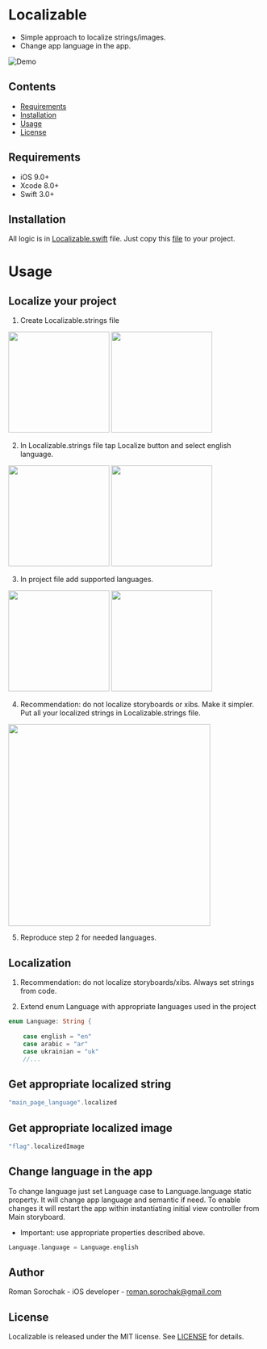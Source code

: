 # Localizable
- Simple approach to localize strings/images.
- Change app language in the app.


![Demo](https://github.com/romansorochak/Localizable/blob/master/Localizable/DemoAssets/Demo_.gif)

## Contents
- [Requirements](#requirements)
- [Installation](#installation)
- [Usage](#usage)
- [License](#license)


## Requirements

- iOS 9.0+
- Xcode 8.0+
- Swift 3.0+

## Installation
All logic is in [Localizable.swift](https://github.com/romansorochak/Localizable/blob/master/Localizable/Localizable.swift) file.
Just copy this [file](https://github.com/romansorochak/Localizable/blob/master/Localizable/Localizable.swift) to your project.

# Usage

## Localize your project
1) Create Localizable.strings file 

<img src="https://github.com/romansorochak/Localizable/blob/master/Localizable/DemoAssets/tut_1_1.png" width="200"/>
<img src="https://github.com/romansorochak/Localizable/blob/master/Localizable/DemoAssets/tut_1_2.png" width="200"/>

2) In Localizable.strings file tap Localize button and select english language.

<img src="https://github.com/romansorochak/Localizable/blob/master/Localizable/DemoAssets/tut_2_1.png" width="200"/>
<img src="https://github.com/romansorochak/Localizable/blob/master/Localizable/DemoAssets/tut_2_2.png" width="200"/>

3) In project file add supported languages.

<img src="https://github.com/romansorochak/Localizable/blob/master/Localizable/DemoAssets/tut_3_1.png" width="200"/>
<img src="https://github.com/romansorochak/Localizable/blob/master/Localizable/DemoAssets/tut_3_2.png" width="200"/>

4)  Recommendation: do not localize storyboards or xibs. Make it simpler. Put all your localized strings in Localizable.strings file.
<img src="https://github.com/romansorochak/Localizable/blob/master/Localizable/DemoAssets/tut_4.png" width="400"/>

5) Reproduce step 2 for needed languages.

## Localization
1) Recommendation: do not localize storyboards/xibs. Always set strings from code.

2) Extend enum Language with appropriate languages used in the project
```swift 
enum Language: String {
    
    case english = "en"
    case arabic = "ar"
    case ukrainian = "uk"
    //...
```

## Get appropriate localized string
```swift 
"main_page_language".localized
```

## Get appropriate localized image
```swift 
"flag".localizedImage
```

## Change language in the app 
To change language just set Language case to Language.language static property.
It will change app language and semantic if need.
To enable changes it will restart the app within instantiating initial view controller from Main storyboard.
- Important: use appropriate properties described above.

```swift 
Language.language = Language.english
```

## Author
Roman Sorochak - iOS developer - roman.sorochak@gmail.com

## License

Localizable is released under the MIT license. See [LICENSE](https://github.com/romansorochak/Localizable/blob/master/LICENSE) for details.
